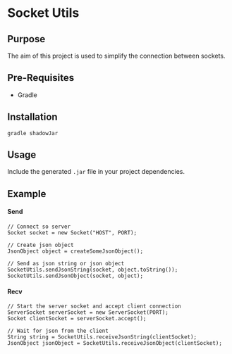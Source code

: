 # Socket Utils

## Purpose

The aim of this project is used to simplify the connection between sockets.

## Pre-Requisites
- Gradle

## Installation
```
gradle shadowJar 
```

## Usage
Include the generated `.jar` file in your project dependencies.


## Example
#### Send
````
// Connect so server
Socket socket = new Socket("HOST", PORT);

// Create json object
JsonObject object = createSomeJsonObject();

// Send as json string or json object
SocketUtils.sendJsonString(socket, object.toString());
SocketUtils.sendJsonObject(socket, object);
````

#### Recv

````
// Start the server socket and accept client connection
ServerSocket serverSocket = new ServerSocket(PORT);
Socket clientSocket = serverSocket.accept();

// Wait for json from the client
String string = SocketUtils.receiveJsonString(clientSocket);
JsonObject jsonObject = SocketUtils.receiveJsonObject(clientSocket);
````